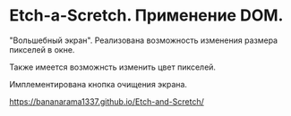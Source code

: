 # Etch-a-Scretch. Применение DOM.


"Вольшебный экран". Реализована возможность изменения размера пикселей в окне.

Также имеется возможнсть изменить цвет пикселей.

Имплементирована кнопка очищения экрана.

https://bananarama1337.github.io/Etch-and-Scretch/
